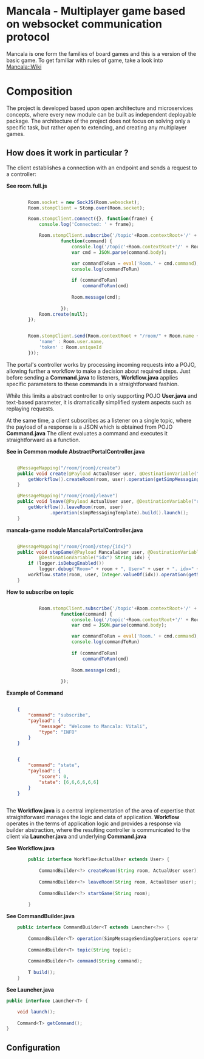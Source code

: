 Mancala - Multiplayer game based on websocket communication protocol 
====================================================================

Mancala is one form the families of board games and this is a version of the basic game.
To get familiar with rules of game, take a look into [Mancala::Wiki](https://en.wikipedia.org/wiki/Mancala)

# Composition 

The project is developed based upon open architecture and microservices concepts, where every new module can be built as independent deployable package. 
The architecture of the project does not focus on solving only a specific task, but rather open to extending, and creating any multiplayer games.

## How does it work in particular ?

The client establishes a connection with an endpoint and sends a request to a controller:

**See room.full.js**

```javascript

		Room.socket = new SockJS(Room.websocket);
		Room.stompClient = Stomp.over(Room.socket);

		Room.stompClient.connect({}, function(frame) {
			console.log('Connected: ' + frame);

			Room.stompClient.subscribe('/topic'+Room.contextRoot+'/' + Room.uniqueId + '/' + Room.name + '/cmd',
					function(command) {
						console.log('/topic'+Room.contextRoot+'/' + Room.uniqueId + '/' + Room.name + '/cmd, Command: ' + command)
						var cmd = JSON.parse(command.body);

						var commandToRun = eval('Room.' + cmd.command);
						console.log(commandToRun)
						
						if (commandToRun)
						    commandToRun(cmd)
						    
						Room.message(cmd);
    
					});
			Room.create(null);
		});


		Room.stompClient.send(Room.contextRoot + "/room/" + Room.name + '/create', {}, JSON.stringify({
			'name' : Room.user.name,
			'token' : Room.uniqueId
		}));


```

The portal's controller works by processing incoming requests into a POJO, allowing further a workflow to make a decision about required steps.
Just before sending a **Command.java** to listeners, **Workflow.java** applies specific parameters to these commands in a straightforward fashion. 

While this limits a abstract controller to only supporting POJO **User.java** and text-based parameter, it is dramatically simplified system aspects such as replaying requests.  

At the same time, a client subscribes as a listener on a single topic, where the payload of a response is a JSON which is obtained from POJO **Command.java** 
The client evaluates a command and executes it straightforward as a function.


**See in Common module AbstractPortalController.java**
```java

	@MessageMapping("/room/{room}/create")
	public void create(@Payload ActualUser user, @DestinationVariable("room") String room) {
		getWorkflow().createRoom(room, user).operation(getSimpMessagingTemplate()).build().launch();
	}

	@MessageMapping("/room/{room}/leave")
	public void leave(@Payload ActualUser user, @DestinationVariable("room") String room) {
		getWorkflow().leaveRoom(room, user)
				.operation(simpMessagingTemplate).build().launch();
	}

```

**mancala-game module MancalaPortalController.java**
```java

	@MessageMapping("/room/{room}/step/{idx}")
	public void stepGame(@Payload MancalaUser user, @DestinationVariable("room") String room,
			@DestinationVariable("idx") String idx) {
		if (logger.isDebugEnabled())
			logger.debug("Room=" + room + ", User=" + user + ". idx=" + idx);
		workflow.state(room, user, Integer.valueOf(idx)).operation(getSimpMessagingTemplate()).build().launch();
	}

```

 
**How to subscribe on topic**
```javascript

			Room.stompClient.subscribe('/topic'+Room.contextRoot+'/' + Room.uniqueId + '/' + Room.name + '/cmd',
					function(command) {
						console.log('/topic'+Room.contextRoot+'/' + Room.uniqueId + '/' + Room.name + '/cmd, Command: ' + command)
						var cmd = JSON.parse(command.body);

						var commandToRun = eval('Room.' + cmd.command);
						console.log(commandToRun)
						
						if (commandToRun)
						    commandToRun(cmd)
						    
						Room.message(cmd);
    
					});

```

**Example of Command**
```JSON

	{
		"command": "subscribe",
		"payload": {
			"message": "Welcome to Mancala: Vitali",
			"type": "INFO"
		}
	}

```
```JSON

	{
		"command": "state",
		"payload": {
			"score": 0,
			"state": [6,6,6,6,6,6]
		}
	}
	
```

The **Workflow.java** is a central implementation of the area of expertise that straightforward manages the logic and data of application. 
**Workflow** operates in the terms of application logic and provides a response via builder abstraction, 
where the resulting controller is communicated to the client via **Launcher.java** and underlying **Command.java**

**See Workflow.java**
```java
		public interface Workflow<ActualUser extends User> {
		
			CommandBuilder<?> createRoom(String room, ActualUser user);
			
			CommandBuilder<?> leaveRoom(String room, ActualUser user);
			
			CommandBuilder<?> startGame(String room);
			
		}
```

**See CommandBuilder.java**
```java
	public interface CommandBuilder<T extends Launcher<?>> {
	
		CommandBuilder<T> operation(SimpMessageSendingOperations operation);
	
		CommandBuilder<T> topic(String topic);
	
		CommandBuilder<T> command(String command);
	
		T build();
	}
```

**See Launcher.java**
```java
public interface Launcher<T> {

	void launch();
	
	Command<T> getCommand();
}
```

## Configuration





